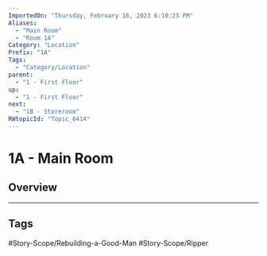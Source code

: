 ```yaml
---
ImportedOn: "Thursday, February 16, 2023 6:10:23 PM"
Aliases:
  - "Main Room"
  - "Room 1A"
Category: "Location"
Prefix: "1A"
Tags:
  - "Category/Location"
parent:
  - "1 - First Floor"
up:
  - "1 - First Floor"
next:
  - "1B - Storeroom"
RWtopicId: "Topic_6414"
---
```

# 1A - Main Room
## Overview

---
## Tags
#Story-Scope/Rebuilding-a-Good-Man #Story-Scope/Ripper

